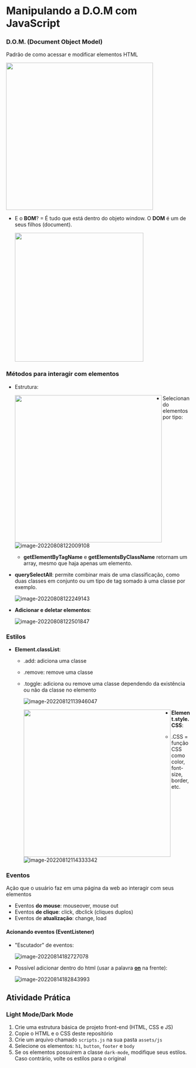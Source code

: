 # Manipulando a D.O.M com JavaScript

### D.O.M. (Document Object Model)

Padrão de como acessar e modificar elementos HTML

<img src="C:\Users\carol\AppData\Roaming\Typora\typora-user-images\image-20220808121037575.png" width="400">

- E o **BOM**? = É tudo que está dentro do objeto window. O **DOM** é um de seus filhos (document).

  <img src="C:\Users\carol\AppData\Roaming\Typora\typora-user-images\image-20220808121306626.png" width="350">

### Métodos para interagir com elementos

- Estrutura:

  <img src="C:\Users\carol\AppData\Roaming\Typora\typora-user-images\image-20220808121828518.png" width="400" align="left">

  

- Selecionando elementos por tipo:

  ![image-20220808122009108](C:\Users\carol\AppData\Roaming\Typora\typora-user-images\image-20220808122009108.png)

  - **getElementByTagName** e **getElementsByClassName** retornam um array, mesmo que haja apenas um elemento.

    

- **querySelectAll**: permite combinar mais de uma classificação, como duas classes em conjunto ou um tipo de tag somado à uma classe por exemplo.

  ![image-20220808122249143](C:\Users\carol\AppData\Roaming\Typora\typora-user-images\image-20220808122249143.png)

  

- **Adicionar e deletar elementos**:

  ![image-20220808122501847](C:\Users\carol\AppData\Roaming\Typora\typora-user-images\image-20220808122501847.png)

### Estilos

- **Element.classList**:

  - .add: adiciona uma classe

  - .remove: remove uma classe

  - .toggle: adiciona ou remove uma classe dependendo da existência ou não da classe no elemento

    ![image-20220812113946047](C:\Users\carol\AppData\Roaming\Typora\typora-user-images\image-20220812113946047.png)

    <img src="C:\Users\carol\AppData\Roaming\Typora\typora-user-images\image-20220812114110920.png" width="400" align="left">

    

- **Element.style.CSS**:

  - .CSS = função CSS como color, font-size, border, etc.

    ![image-20220812114333342](C:\Users\carol\AppData\Roaming\Typora\typora-user-images\image-20220812114333342.png)

### Eventos

Ação que o usuário faz em uma página da web ao interagir com seus elementos

- Eventos **do mouse**: mouseover, mouse out
- Eventos **de clique**: click, dbclick (cliques duplos)
- Eventos de **atualização**: change, load

#### Acionando eventos (EventListener)

- "Escutador" de eventos:

  ![image-20220814182727078](C:\Users\carol\AppData\Roaming\Typora\typora-user-images\image-20220814182727078.png)

- Possível adicionar dentro do html (usar a palavra <ins>**on**</ins> na frente):

  ![image-20220814182843993](C:\Users\carol\AppData\Roaming\Typora\typora-user-images\image-20220814182843993.png)





## Atividade Prática

### Light Mode/Dark Mode

1. Crie uma estrutura básica de projeto front-end (HTML, CSS e JS)
2. Copie o HTML e o CSS deste repositório
3. Crie um arquivo chamado `scripts.js` na sua pasta `assets/js`
4. Selecione os elementos: `h1`, `button`, `footer` e `body`
5. Se os elementos possuirem a classe `dark-mode`, modifique seus estilos. Caso contrário, volte os estilos para o original

